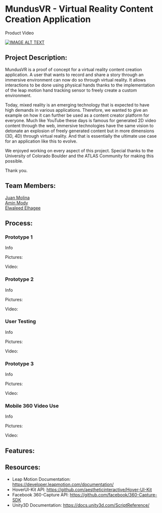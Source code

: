 # MundusVR - Virtual Reality Content Creation Application

Product Video

[![IMAGE ALT TEXT](http://img.youtube.com/vi/cW0bLSaCokU/0.jpg)](https://www.youtube.com/watch?v=OyOBLKf3_8k&t=7s "Ho'ohui")
<br>


## Project Description:

MundusVR is a proof of concept for a virtual reality content creation application. A user that wants to record and share a story through an immersive environment can now do so through virtual reality. It allows interactions to be done using physical hands thanks to the implementation of the leap motion hand tracking sensor to freely create a custom environment.

Today, mixed reality is an emerging technology that is expected to have high demands in various applications. Therefore, we wanted to give an example on how it can further be used as a content creator platform for everyone. Much like YouTube these days is famous for generated 2D video content through the web, immersive technologies have the same vision to detonate an explosion of freely generated content but in more dimensions (3D, 4D) through virtual reality. And that is essentially the ultimate use case for an application like this to evolve.

We enjoyed working on every aspect of this project. Special thanks to the University of Colorado Boulder and the ATLAS Community for making this possible.

Thank you.

## Team Members:

[Juan Molina](https://jamolinaescalante.myportfolio.com/) <br> [Amin Mody]() <br> [Elwaleed Elhagee]()

## Process:

### Prototype 1

Info

Pictures:
<br>

Video:
<br>

### Prototype 2

Info

Pictures:
<br>

Video:
<br>

### User Testing

Info

Pictures:
<br>

Video:
<br>

### Prototype 3

Info

Pictures:
<br>

Video:
<br>

### Mobile 360 Video Use

Info

Pictures:
<br>

Video:
<br>

## Features:


## Resources:

* Leap Motion Documentation: https://developer.leapmotion.com/documentation/
* HoverUI-Kit API: https://github.com/aestheticinteractive/Hover-UI-Kit
* Facebook 360-Capture API: https://github.com/facebook/360-Capture-SDK
* Unity3D Documentation: https://docs.unity3d.com/ScriptReference/

